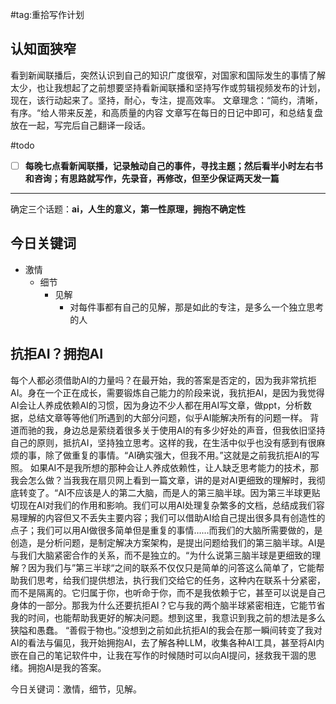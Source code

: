 #tag:重拾写作计划
## 认知面狭窄

看到新闻联播后，突然认识到自己的知识广度很窄，对国家和国际发生的事情了解太少，也让我想起了之前想要坚持看新闻联播和坚持写作或剪辑视频发布的计划，现在，该行动起来了。坚持，耐心，专注，提高效率。
文章理念：“简约，清晰，有序。“给人带来反差，和高质量的内容
文章写在每日的日记中即可，和总结复盘放在一起，写完后自己翻译一段话。

#todo 
- [ ] **每晚七点看新闻联播，记录触动自己的事件，寻找主题；然后看半小时左右书和咨询；有思路就写作，先录音，再修改，但至少保证两天发一篇**
--- 

确定三个话题：**ai，人生的意义，第一性原理，拥抱不确定性**

## 今日关键词

- 激情
	- 细节
		- 见解
			- 对每件事都有自己的见解，那是如此的专注，是多么一个独立思考的人


## 抗拒AI？拥抱AI

每个人都必须借助AI的力量吗？在最开始，我的答案是否定的，因为我非常抗拒AI。身在一个正在成长，需要锻炼自己能力的阶段来说，我抗拒AI，是因为我觉得AI会让人养成依赖AI的习惯，因为身边不少人都在用AI写文章，做ppt，分析数据，总结文章等等他们所遇到的大部分问题，似乎AI能解决所有的问题一样。
背道而驰的我，身边总是萦绕着很多关于使用AI的有多少好处的声音，但我依旧坚持自己的原则，抵抗AI，坚持独立思考。这样的我，在生活中似乎也没有感到有很麻烦的事，除了做重复的事情。“AI确实强大，但我不用。”这就是之前我抗拒AI的写照。
如果AI不是我所想的那种会让人养成依赖性，让人缺乏思考能力的技术，那我会怎么做？当我我在扇贝网上看到一篇文章，讲的是对AI更细致的理解时，我彻底转变了。“AI不应该是人的第二大脑，而是人的第三脑半球。因为第三半球更贴切现在AI对我们的作用和影响。我们可以用AI处理复杂繁多的文档，总结成我们容易理解的内容但又不丢失主要内容；我们可以借助AI给自己提出很多具有创造性的点子；我们可以用AI做很多简单但是重复的事情……而我们的大脑所需要做的，是创造，是分析问题，是制定解决方案架构，是提出问题给我们的第三脑半球。AI是与我们大脑紧密合作的关系，而不是独立的。“为什么说第三脑半球是更细致的理解？因为我们与”第三半球“之间的联系不仅仅只是简单的问答这么简单了，它能帮助我们思考，给我们提供想法，执行我们交给它的任务，这种内在联系十分紧密，而不是隔离的。它归属于你，也听命于你，而不是我依赖于它，甚至可以说是自己身体的一部分。那我为什么还要抗拒AI？它与我的两个脑半球紧密相连，它能节省我的时间，也能帮助我更好的解决问题。想到这里，我意识到我之前的想法是多么狭隘和愚蠢。
“善假于物也。”没想到之前如此抗拒AI的我会在那一瞬间转变了我对AI的看法与偏见，我开始拥抱AI，去了解各种LLM，收集各种AI工具，甚至将AI内嵌在自己的笔记软件中，让我在写作的时候随时可以向AI提问，拯救我干涸的思绪。拥抱AI是我的答案。

今日关键词：激情，细节，见解。

